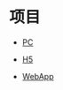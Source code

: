 # 项目

* [PC](https://github.com/7270401471/MyProject/tree/master/PC)

* [H5](https://github.com/7270401471/MyProject/tree/master/H5)

* [WebApp](https://github.com/7270401471/MyProject/tree/master/WebApp)

